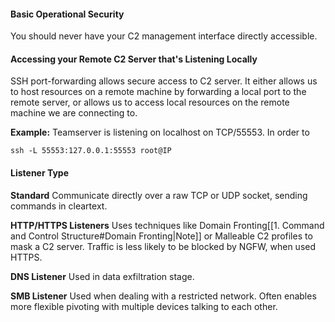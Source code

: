 #### Basic Operational Security
You should never have your C2 management interface directly accessible.

#### Accessing your Remote C2 Server that's Listening Locally
SSH port-forwarding allows secure access to C2 server. It either allows us to host resources on a remote machine by forwarding a local port to the remote server, or allows us to access local resources on the remote machine we are connecting to.

**Example:**
Teamserver is listening on localhost on TCP/55553. In order to 
```
ssh -L 55553:127.0.0.1:55553 root@IP
```

#### Listener Type
**Standard**
Communicate directly over a raw TCP or UDP socket, sending commands in cleartext. 

**HTTP/HTTPS Listeners**
Uses techniques like Domain Fronting[[1. Command and Control Structure#Domain Fronting|Note]] or Malleable C2 profiles to mask a C2 server. Traffic is less likely to be blocked by NGFW, when used HTTPS.

**DNS Listener**
Used in data exfiltration stage.

**SMB Listener**
Used when dealing with a restricted network. Often enables more flexible pivoting with multiple devices talking to each other.